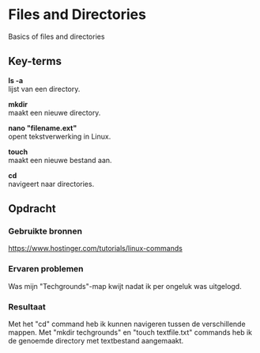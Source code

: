 # Files and Directories
Basics of files and directories

## Key-terms
**ls -a**  
lijst van een directory.

**mkdir**  
maakt een nieuwe directory.

**nano "filename.ext"**  
opent tekstverwerking in Linux.

**touch**  
maakt een nieuwe bestand aan.

**cd**  
navigeert naar directories.


## Opdracht
### Gebruikte bronnen
https://www.hostinger.com/tutorials/linux-commands


### Ervaren problemen
Was mijn "Techgrounds"-map kwijt nadat ik per ongeluk was uitgelogd.


### Resultaat
Met het "cd" command heb ik kunnen navigeren tussen de verschillende mappen. Met "mkdir techgrounds" en "touch textfile.txt" commands heb ik de genoemde directory met textbestand aangemaakt.